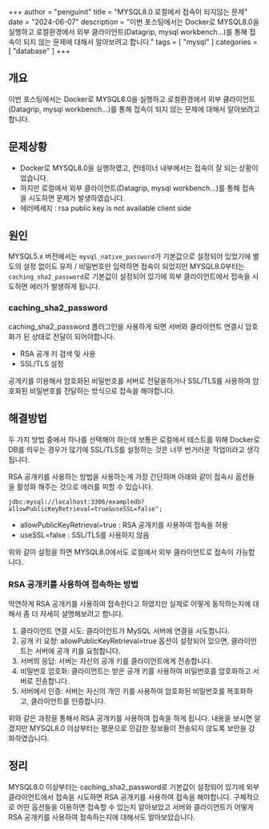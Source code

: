 +++
author = "penguinit"
title = "MYSQL8.0 로컬에서 접속이 되지않는 문제"
date = "2024-06-07"
description = "이번 포스팅에서는 Docker로 MYSQL8.0을 실행하고 로컬환경에서 외부 클라이언트(Datagrip, mysql workbench...)를 통해 접속이 되지 않는 문제에 대해서 알아보려고 합니다."
tags = [
"mysql"
]
categories = [
"database"
]
+++

## 개요
이번 포스팅에서는 Docker로 MYSQL8.0을 실행하고 로컬환경에서 외부 클라이언트(Datagrip, mysql workbench...)를 통해 접속이 되지 않는 문제에 대해서 알아보려고 합니다.

## 문제상황
- Docker로 MYSQL8.0을 실행하였고, 컨테이너 내부에서는 접속이 잘 되는 상황이었습니다.
- 하지만 로컬에서 외부 클라이언트(Datagrip, mysql workbench...)를 통해 접속을 시도하면 문제가 발생하였습니다.
- 에러메세지 : rsa public key is not available client side

## 원인
MYSQL5.x 버전에서는 `mysql_native_password`가 기본값으로 설정되어 있었기에 별도의 설정 없이도 유저 / 비밀번호만 입력하면 접속이 되었지만 MYSQL8.0부터는 `caching_sha2_password`로 기본값이 설정되어 있기에 외부 클라이언트에서 접속을 시도하면 에러가 발생하게 됩니다.

### caching_sha2_password
caching_sha2_password 플러그인을 사용하게 되면 서버와 클라이언트 연결시 암호화가 된 상태로 전달이 되어야합니다.
- RSA 공개 키 검색 및 사용
- SSL/TLS 설정

공개키를 이용해서 암호화된 비밀번호를 서버로 전달을하거나 SSL/TLS를 사용하여 암호화된 비밀번호를 전달하는 방식으로 접속을 해야합니다.

## 해결방법
두 가지 방법 중에서 하나를 선택해야 하는데 보통은 로컬에서 테스트를 위해 Docker로 DB를 띄우는 경우가 많기에 SSL/TLS를 설정하는 것은 너무 번거러운 작업이라고 생각됩니다.

RSA 공개키를 사용하는 방법을 사용하는게 가장 간단하며 아래와 같이 접속시 옵션들을 활성화 해주는 것으로 에러를 피할 수 있습니다. 

```
jdbc:mysql://localhost:3306/exampledb?allowPublicKeyRetrieval=true&useSSL=false";
```

- allowPublicKeyRetrieval=true : RSA 공개키를 사용하여 접속을 허용
- useSSL=false : SSL/TLS를 사용하지 않음

위와 같이 설정을 하면 MYSQL8.0에서도 로컬에서 외부 클라이언트로 접속이 가능합니다. 


### RSA 공개키를 사용하여 접속하는 방법
막연하게 RSA 공개키를 사용하여 접속한다고 하였지만 실제로 어떻게 동작하는지에 대해서 좀 더 자세히 설명해보려고 합니다. 

1. 클라이언트 연결 시도: 클라이언트가 MySQL 서버에 연결을 시도합니다.
2. 공개 키 요청: allowPublicKeyRetrieval=true 옵션이 설정되어 있으면, 클라이언트는 서버에 공개 키를 요청합니다.
3. 서버의 응답: 서버는 자신의 공개 키를 클라이언트에게 전송합니다.
4. 비밀번호 암호화: 클라이언트는 받은 공개 키를 사용하여 비밀번호를 암호화하고 서버로 전송합니다.
5. 서버에서 인증: 서버는 자신의 개인 키를 사용하여 암호화된 비밀번호를 복호화하고, 클라이언트를 인증합니다.

위와 같은 과정을 통해서 RSA 공개키를 사용하여 접속을 하게 됩니다. 내용을 보시면 알겠지만 MYSQL8.0 이상부터는 평문으로 민감한 정보들이 전송되지 않도록 보안을 강화하였습니다.

## 정리
MYSQL8.0 이상부터는 caching_sha2_password로 기본값이 설정되어 있기에 외부 클라이언트에서 접속을 시도하면 RSA 공개키를 사용하여 접속을 해야합니다. 구체적으로 어떤 옵션들을 이용하면 접속할 수 있는지 알아보았고 서버와 클라이언트가 어떻게 RSA 공개키를 사용하여 접속하는지에 대해서도 알아보았습니다.